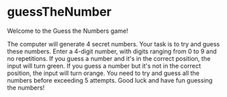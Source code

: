 # guessTheNumber

Welcome to the Guess the Numbers game! 

The computer will generate 4 secret numbers. Your task is to try and guess these numbers. Enter a 4-digit number, with digits ranging from 0 to 9 and no repetitions. If you guess a number and it's in the correct position, the input will turn green. If you guess a number but it's not in the correct position, the input will turn orange. You need to try and guess all the numbers before exceeding 5 attempts. Good luck and have fun guessing the numbers!
